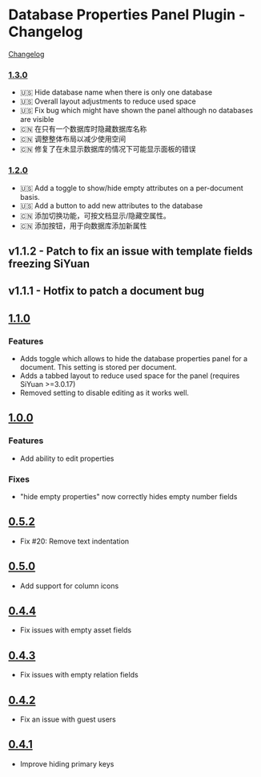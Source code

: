 # Database Properties Panel Plugin - Changelog

[Changelog](./CHANGELOG.md)

### [1.3.0](https://github.com/Macavity/siyuan-database-properties-panel/releases/tag/v1.3.0)

- 🇺🇸 Hide database name when there is only one database
- 🇺🇸 Overall layout adjustments to reduce used space
- 🇺🇸 Fix bug which might have shown the panel although no databases are visible
- 🇨🇳 在只有一个数据库时隐藏数据库名称
- 🇨🇳 调整整体布局以减少使用空间
- 🇨🇳 修复了在未显示数据库的情况下可能显示面板的错误

### [1.2.0](https://github.com/Macavity/siyuan-database-properties-panel/releases/tag/v1.2.0)

- 🇺🇸 Add a toggle to show/hide empty attributes on a per-document basis.
- 🇺🇸 Add a button to add new attributes to the database
- 🇨🇳 添加切换功能，可按文档显示/隐藏空属性。
- 🇨🇳 添加按钮，用于向数据库添加新属性

## v1.1.2 - Patch to fix an issue with template fields freezing SiYuan

## v1.1.1 - Hotfix to patch a document bug

## [1.1.0](https://github.com/Macavity/siyuan-database-properties-panel/releases/tag/v1.1.0)

### Features

- Adds toggle which allows to hide the database properties panel for a document. This setting is stored per document.
- Adds a tabbed layout to reduce used space for the panel (requires SiYuan >=3.0.17)
- Removed setting to disable editing as it works well.

## [1.0.0](https://github.com/Macavity/siyuan-database-properties-panel/releases/tag/v1.0.0)

### Features

- Add ability to edit properties

### Fixes

- "hide empty properties" now correctly hides empty number fields

## [0.5.2](https://github.com/Macavity/siyuan-database-properties-panel/releases/tag/v0.5.2)

- Fix #20: Remove text indentation

## [0.5.0](https://github.com/Macavity/siyuan-database-properties-panel/releases/tag/v0.5.0)

- Add support for column icons

## [0.4.4](https://github.com/Macavity/siyuan-database-properties-panel/releases/tag/v0.4.4)

- Fix issues with empty asset fields

## [0.4.3](https://github.com/Macavity/siyuan-database-properties-panel/releases/tag/v0.4.3)

- Fix issues with empty relation fields

## [0.4.2](https://github.com/Macavity/siyuan-database-properties-panel/releases/tag/v0.4.2)

- Fix an issue with guest users

## [0.4.1](https://github.com/Macavity/siyuan-database-properties-panel/releases/tag/v0.4.1)

- Improve hiding primary keys
